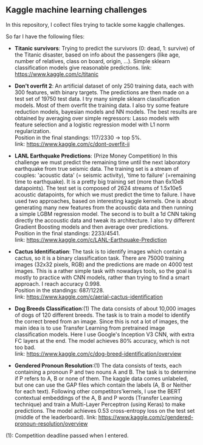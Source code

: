 ## Kaggle machine learning challenges

In this repository, I collect files trying to tackle some kaggle challenges.

So far I have the following files:

- **Titanic survivors**: Trying to predict the survivors (0: dead, 1: survive) of the Titanic disaster, based on info about the passengers (like age, number of relatives, class on board, origin, ...).  Simple sklearn classification models give reasonable predictions.
    link: https://www.kaggle.com/c/titanic

- **Don't overfit 2**: An artificial dataset of only 250 training data, each with 300 features, with binary targets. The predictions are then made on a test set of 19750 test data. I try many simple sklearn classification models. Most of them overfit the training data. I also try some feature reduction models, bayesian models and NN models. The best results are obtained by averaging over simple regressors: Lasso models with feature selection and a logistic regression model with L1 norm regularization.  
Position in the final standings: 117/2330 -> top 5%.  
    link: https://www.kaggle.com/c/dont-overfit-ii

- **LANL Earthquake Predictions**: (Prize Money Competition) In this challenge we must predict the remaining time until the next laboratory earthquake from true seismic data. The training set is a stream of couples: 'acoustic data' (= seismic activity), 'time to failure' (=remaining time to earthquake).  It is a pretty big training set (more than 6x10e8 datapoints). The test set is composed of 2624 streams of 1.5x10e5 acoustic datapoints, for which we must predict the time to failure. 
I have used two approaches, based on interesting kaggle kernels. One is about generating many new features from the acoustic data and then running a simple LGBM regression model. The second is to built a 1d CNN taking directly the accoustic data and tweak its architecture. I also try different Gradient Boosting models and then average over predictions.  
Position in the final standings: 2233/4541.  
    link: https://www.kaggle.com/c/LANL-Earthquake-Prediction

- **Cactus Identification**: The task is to identify images which contain a cactus, so it is a binary classification task. There are 75000 training images (32x32 pixels, RGB) and the predictions are made on 4000 test images. 
This is a rather simple task with nowadays tools, so the goal is mostly to practice with CNN models, rather than trying to find a smart approach. I reach accuracy 0.998.  
Position in the standings: 687/1228.  
    link: https://www.kaggle.com/c/aerial-cactus-identification

- **Dog Breeds Classification**:(1) The data consists of about 10,000 images of dogs of 120 different breeds. The task is to train a model to identify the correct breed from an image. Since this is not a lot of images, the main idea is to use Transfer Learning from pretrained image classification models. Here I use Google's Inception V3 CNN, with extra FC layers at the end. The model achieves 80% accuracy, which is not too bad.   
    link: https://www.kaggle.com/c/dog-breed-identification/overview

- **Gendered Pronoun Resolution**:(1) The data consists of texts, each containing a pronoun P and two nouns A and B. The task is to determine if P refers to A, B or none of them. The kaggle data comes unlabeled, but one can use the GAP files which contain the labels (A, B or Neither for each text). Following other competitors'kernels, I use the BERT contextual embeddings of the A, B and P words (Transfer Learning technique) and train a Multi-Layer Perceptron (using Keras) to make predictions. The model achieves 0.53 cross-entropy loss on the test set (middle of the leaderboard).
    link: https://www.kaggle.com/c/gendered-pronoun-resolution/overview
    
    
(1): Competition deadline passed when I entered. 
